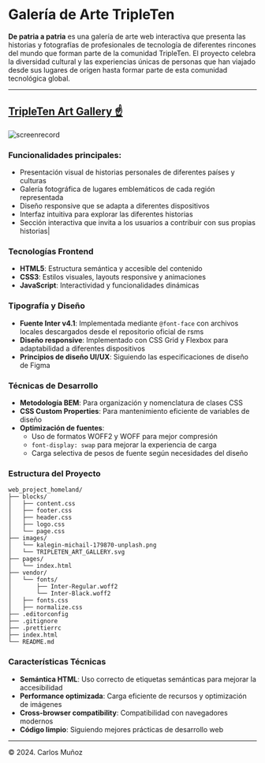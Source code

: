 # Galería de Arte TripleTen

**De patria a patria** es una galería de arte web interactiva que presenta las historias y fotografías de profesionales de tecnología de diferentes rincones del mundo que forman parte de la comunidad TripleTen. El proyecto celebra la diversidad cultural y las experiencias únicas de personas que han viajado desde sus lugares de origen hasta formar parte de esta comunidad tecnológica global.

---
## [TripleTen Art Gallery ☝️](https://carlosmgs111.github.io/web_project_homeland/)

![screenrecord](https://github.com/user-attachments/assets/28f09ba3-228a-4fe1-8651-e348311cda16)

### Funcionalidades principales:

- Presentación visual de historias personales de diferentes países y culturas
- Galería fotográfica de lugares emblemáticos de cada región representada
- Diseño responsive que se adapta a diferentes dispositivos
- Interfaz intuitiva para explorar las diferentes historias
- Sección interactiva que invita a los usuarios a contribuir con sus propias historias|

### Tecnologías Frontend

- **HTML5**: Estructura semántica y accesible del contenido
- **CSS3**: Estilos visuales, layouts responsive y animaciones
- **JavaScript**: Interactividad y funcionalidades dinámicas

### Tipografía y Diseño

- **Fuente Inter v4.1**: Implementada mediante `@font-face` con archivos locales descargados desde el repositorio oficial de rsms
- **Diseño responsive**: Implementado con CSS Grid y Flexbox para adaptabilidad a diferentes dispositivos
- **Principios de diseño UI/UX**: Siguiendo las especificaciones de diseño de Figma

### Técnicas de Desarrollo

- **Metodología BEM**: Para organización y nomenclatura de clases CSS
- **CSS Custom Properties**: Para mantenimiento eficiente de variables de diseño
- **Optimización de fuentes**: 
  - Uso de formatos WOFF2 y WOFF para mejor compresión
  - `font-display: swap` para mejorar la experiencia de carga
  - Carga selectiva de pesos de fuente según necesidades del diseño

### Estructura del Proyecto

```
web_project_homeland/
├── blocks/
│   ├── content.css
│   ├── footer.css
│   ├── header.css
│   ├── logo.css
│   └── page.css
├── images/
│   └── kalegin-michail-179870-unplash.png
│   └── TRIPLETEN_ART_GALLERY.svg
├── pages/
│   └── index.html
├── vendor/
│   └── fonts/
│       ├── Inter-Regular.woff2
│       └── Inter-Black.woff2
│   ├── fonts.css
│   ├── normalize.css
├── .editorconfig
├── .gitignore
├── .prettierrc
├── index.html
└── README.md
```

### Características Técnicas

- **Semántica HTML**: Uso correcto de etiquetas semánticas para mejorar la accesibilidad
- **Performance optimizada**: Carga eficiente de recursos y optimización de imágenes
- **Cross-browser compatibility**: Compatibilidad con navegadores modernos
- **Código limpio**: Siguiendo mejores prácticas de desarrollo web

---

© 2024. Carlos Muñoz
